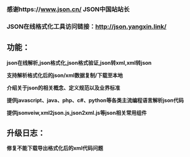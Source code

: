 
### 感谢https://www.json.cn/ JSON中国站站长
### JSON在线格式化工具访问链接：<http://json.yangxin.link/>

## 功能：

**json在线解析,json格式化,json格式验证,json转xml,xml转json**  

**支持解析格式化后的json/xml数据复制/下载至本地**  

**介绍关于json的相关概念、定义规范以及业界标准**  

**提供javascript、java、php、c#、python等各类主流编程语言解析json代码**  

**提供jsonveiw,xml2json.js,json2xml.js等json相关常用组件**  


## 升级日志：
**修复不能下载导出格式化后的xml代码问题**
